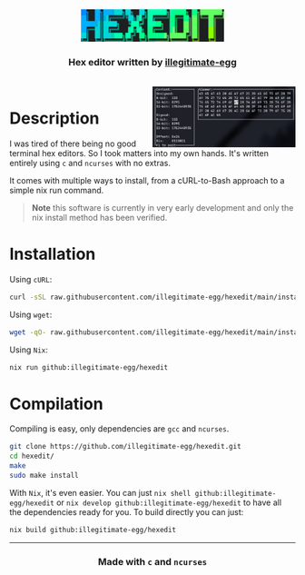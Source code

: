 <div align="center">
<img src=".github/assets/logo.png" width="50%" />

### Hex editor written by [illegitimate-egg](https://github.com/illegitimate-egg)

<br>
</div>

<img src=".github/assets/preview.png" width="50%" align="right" />

# Description
I was tired of there being no good terminal hex editors. So I took matters into my own hands. It's written entirely using `c` and `ncurses` with no extras.

It comes with multiple ways to install, from a cURL-to-Bash approach to a simple nix run command.

> **Note** this software is currently in very early development and only the nix install method has been verified.

# Installation
Using `cURL`:
```bash
curl -sSL raw.githubusercontent.com/illegitimate-egg/hexedit/main/install.sh | sh
```
Using `wget`:
```bash
wget -qO- raw.githubusercontent.com/illegitimate-egg/hexedit/main/install.sh | sh
```
Using `Nix`:
```bash
nix run github:illegitimate-egg/hexedit
```

# Compilation
Compiling is easy, only dependencies are `gcc` and `ncurses`.
```bash
git clone https://github.com/illegitimate-egg/hexedit.git
cd hexedit/
make
sudo make install
```
With `Nix`, it's even easier. You can just `nix shell github:illegitimate-egg/hexedit` or `nix develop github:illegitimate-egg/hexedit` to have all the dependencies ready for you. To build directly you can just:
```bash
nix build github:illegitimate-egg/hexedit
```
<div align="center">
<hr>

### Made with `c` and `ncurses`

</div>
